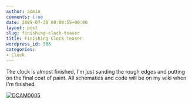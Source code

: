 ```yaml
---
author: admin
comments: true
date: 2009-07-30 00:09:55+00:00
layout: post
slug: finishing-clock-teaser
title: Finishing Clock Teaser
wordpress_id: 386
categories:
- Clock
---
```


The clock is almost finished, I'm just sanding the rough edges and putting on the final coat of paint. All schematics and code will be on my wiki when I'm finished.

[![DCAM0005](/uploads/DCAM0005-300x225.jpg)](/uploads/DCAM0005.JPG)
